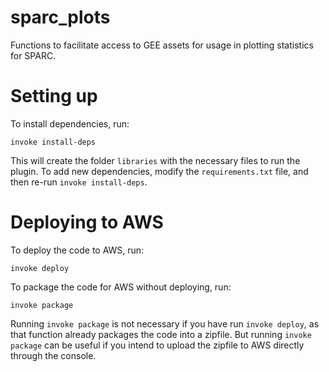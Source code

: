 # sparc_plots

Functions to facilitate access to GEE assets for usage in plotting statistics 
for SPARC.

# Setting up

To install dependencies, run:
    
    invoke install-deps

This will create the folder `libraries` with the necessary files to run the 
plugin. To add new dependencies, modify the `requirements.txt` file, and then 
re-run `invoke install-deps`.

# Deploying to AWS

To deploy the code to AWS, run:
    
    invoke deploy

To package the code for AWS without deploying, run:

    invoke package

Running `invoke package` is not necessary if you have run `invoke deploy`, as 
that function already packages the code into a zipfile. But running `invoke 
package` can be useful if you intend to upload the zipfile to AWS directly 
through the console.

